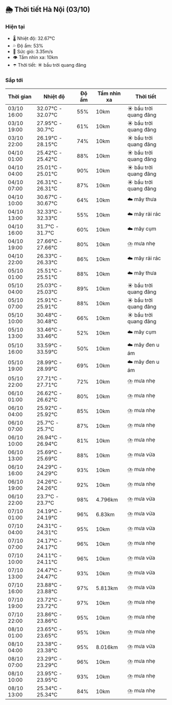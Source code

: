 ## 🌦️ Thời tiết Hà Nội (03/10)

### Hiện tại

- 🌡️ Nhiệt độ: 32.67℃
- 💦 Độ ẩm: 53%
- 💨 Sức gió: 3.35m/s
- 👁️ Tầm nhìn xa: 10km
- ☂️ Thời tiết: ☀️ bầu trời quang đãng

### Sắp tới

| Thời gian | Nhiệt độ | Độ ẩm | Tầm nhìn xa | Thời tiết |
| --- | --- | --- | --- | --- |
| 03/10 16:00 | 32.07℃ - 32.07℃ | 55% | 10km | ☀️ bầu trời quang đãng |
| 03/10 19:00 | 27.95℃ - 30.7℃ | 61% | 10km | ☀️ bầu trời quang đãng |
| 03/10 22:00 | 26.19℃ - 28.15℃ | 74% | 10km | ☀️ bầu trời quang đãng |
| 04/10 01:00 | 25.42℃ - 25.42℃ | 88% | 10km | ☀️ bầu trời quang đãng |
| 04/10 04:00 | 25.01℃ - 25.01℃ | 90% | 10km | ☀️ bầu trời quang đãng |
| 04/10 07:00 | 26.31℃ - 26.31℃ | 87% | 10km | ☀️ bầu trời quang đãng |
| 04/10 10:00 | 30.67℃ - 30.67℃ | 64% | 10km | ☁️ mây thưa |
| 04/10 13:00 | 32.33℃ - 32.33℃ | 55% | 10km | ☁️ mây rải rác |
| 04/10 16:00 | 31.7℃ - 31.7℃ | 60% | 10km | ☁️ mây cụm |
| 04/10 19:00 | 27.66℃ - 27.66℃ | 80% | 10km | ⛈️ mưa nhẹ |
| 04/10 22:00 | 26.33℃ - 26.33℃ | 86% | 10km | ☁️ mây rải rác |
| 05/10 01:00 | 25.51℃ - 25.51℃ | 88% | 10km | ☁️ mây thưa |
| 05/10 04:00 | 25.03℃ - 25.03℃ | 89% | 10km | ☀️ bầu trời quang đãng |
| 05/10 07:00 | 25.91℃ - 25.91℃ | 88% | 10km | ☀️ bầu trời quang đãng |
| 05/10 10:00 | 30.48℃ - 30.48℃ | 66% | 10km | ☀️ bầu trời quang đãng |
| 05/10 13:00 | 33.46℃ - 33.46℃ | 52% | 10km | ☁️ mây cụm |
| 05/10 16:00 | 33.59℃ - 33.59℃ | 50% | 10km | ☁️ mây đen u ám |
| 05/10 19:00 | 28.99℃ - 28.99℃ | 69% | 10km | ☁️ mây đen u ám |
| 05/10 22:00 | 27.71℃ - 27.71℃ | 72% | 10km | ⛈️ mưa nhẹ |
| 06/10 01:00 | 26.62℃ - 26.62℃ | 80% | 10km | ⛈️ mưa nhẹ |
| 06/10 04:00 | 25.92℃ - 25.92℃ | 85% | 10km | ⛈️ mưa nhẹ |
| 06/10 07:00 | 25.7℃ - 25.7℃ | 87% | 10km | ⛈️ mưa nhẹ |
| 06/10 10:00 | 26.94℃ - 26.94℃ | 81% | 10km | ⛈️ mưa nhẹ |
| 06/10 13:00 | 25.69℃ - 25.69℃ | 88% | 10km | ⛈️ mưa vừa |
| 06/10 16:00 | 24.29℃ - 24.29℃ | 93% | 10km | ⛈️ mưa nhẹ |
| 06/10 19:00 | 24.26℃ - 24.26℃ | 92% | 10km | ⛈️ mưa nhẹ |
| 06/10 22:00 | 23.7℃ - 23.7℃ | 98% | 4.796km | ⛈️ mưa vừa |
| 07/10 01:00 | 24.19℃ - 24.19℃ | 96% | 6.83km | ⛈️ mưa vừa |
| 07/10 04:00 | 24.31℃ - 24.31℃ | 95% | 10km | ⛈️ mưa vừa |
| 07/10 07:00 | 24.17℃ - 24.17℃ | 96% | 10km | ⛈️ mưa nhẹ |
| 07/10 10:00 | 24.11℃ - 24.11℃ | 96% | 10km | ⛈️ mưa vừa |
| 07/10 13:00 | 24.47℃ - 24.47℃ | 93% | 10km | ⛈️ mưa vừa |
| 07/10 16:00 | 23.88℃ - 23.88℃ | 97% | 5.813km | ⛈️ mưa vừa |
| 07/10 19:00 | 23.72℃ - 23.72℃ | 97% | 10km | ⛈️ mưa nhẹ |
| 07/10 22:00 | 23.86℃ - 23.86℃ | 95% | 10km | ⛈️ mưa nhẹ |
| 08/10 01:00 | 23.65℃ - 23.65℃ | 95% | 10km | ⛈️ mưa nhẹ |
| 08/10 04:00 | 23.38℃ - 23.38℃ | 95% | 8.016km | ⛈️ mưa vừa |
| 08/10 07:00 | 23.29℃ - 23.29℃ | 96% | 10km | ⛈️ mưa nhẹ |
| 08/10 10:00 | 23.95℃ - 23.95℃ | 93% | 10km | ⛈️ mưa nhẹ |
| 08/10 13:00 | 25.34℃ - 25.34℃ | 84% | 10km | ⛈️ mưa nhẹ |
